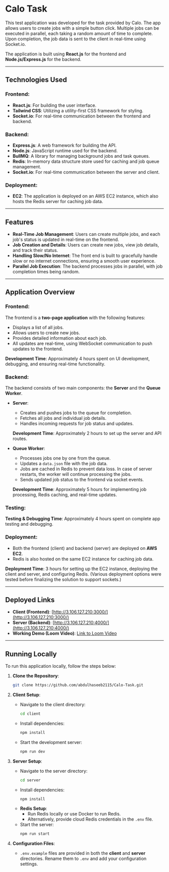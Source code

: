 # Calo Task

This test application was developed for the task provided by Calo. The app allows users to create jobs with a simple button click. Multiple jobs can be executed in parallel, each taking a random amount of time to complete. Upon completion, the job data is sent to the client in real-time using Socket.io.

The application is built using **React.js** for the frontend and **Node.js/Express.js** for the backend.

---

## Technologies Used

### Frontend:
- **React.js**: For building the user interface.
- **Tailwind CSS**: Utilizing a utility-first CSS framework for styling.
- **Socket.io**: For real-time communication between the frontend and backend.

### Backend:
- **Express.js**: A web framework for building the API.
- **Node.js**: JavaScript runtime used for the backend.
- **BullMQ**: A library for managing background jobs and task queues.
- **Redis**: In-memory data structure store used for caching and job queue management.
- **Socket.io**: For real-time communication between the server and client.

### Deployment:
- **EC2**: The application is deployed on an AWS EC2 instance, which also hosts the Redis server for caching job data.

---

## Features

- **Real-Time Job Management**: Users can create multiple jobs, and each job's status is updated in real-time on the frontend.
- **Job Creation and Details**: Users can create new jobs, view job details, and track their status.
- **Handling Slow/No Internet**: The front end is built to gracefully handle slow or no internet connections, ensuring a smooth user experience.
- **Parallel Job Execution**: The backend processes jobs in parallel, with job completion times being random.

---

## Application Overview

### Frontend:
The frontend is a **two-page application** with the following features:
- Displays a list of all jobs.
- Allows users to create new jobs.
- Provides detailed information about each job.
- All updates are real-time, using WebSocket communication to push updates to the frontend.

**Development Time**: Approximately 4 hours spent on UI development, debugging, and ensuring real-time functionality.

### Backend:
The backend consists of two main components: the **Server** and the **Queue Worker**.

- **Server**:
  - Creates and pushes jobs to the queue for completion.
  - Fetches all jobs and individual job details.
  - Handles incoming requests for job status and updates.
  
  **Development Time**: Approximately 2 hours to set up the server and API routes.

- **Queue Worker**:
  - Processes jobs one by one from the queue.
  - Updates a `data.json` file with the job data.
  - Jobs are cached in Redis to prevent data loss. In case of server restarts, the worker will continue processing the jobs.
  - Sends updated job status to the frontend via socket events.

  **Development Time**: Approximately 5 hours for implementing job processing, Redis caching, and real-time updates.

### Testing:
**Testing & Debugging Time**: Approximately 4 hours spent on complete app testing and debugging.

### Deployment:
- Both the frontend (client) and backend (server) are deployed on **AWS EC2**.
- Redis is also hosted on the same EC2 instance for caching job data.

**Deployment Time**: 3 hours for setting up the EC2 instance, deploying the client and server, and configuring Redis. (Various deployment options were tested before finalizing the solution to support sockets.)

---

## Deployed Links
- **Client (Frontend)**: [http://3.106.127.210:3000/](http://3.106.127.210:3000/)
- **Server (Backend)**: [http://3.106.127.210:4000/](http://3.106.127.210:4000/)
- **Working Demo (Loom Video)**: [Link to Loom Video](#)

---

## Running Locally

To run this application locally, follow the steps below:

1. **Clone the Repository**:
   ```bash
   git clone https://github.com/abdulhaseeb2115/Calo-Task.git
   ```

2. **Client Setup**:
   - Navigate to the client directory:
     ```bash
     cd client
     ```
   - Install dependencies:
     ```bash
     npm install
     ```
   - Start the development server:
     ```bash
     npm run dev
     ```

3. **Server Setup**:
   - Navigate to the server directory:
     ```bash
     cd server
     ```
   - Install dependencies:
     ```bash
     npm install
     ```
   - **Redis Setup**:
     - Run Redis locally or use Docker to run Redis.
     - Alternatively, provide cloud Redis credentials in the `.env` file.
   - Start the server:
     ```bash
     npm run start
     ```

4. **Configuration Files**:
   - `.env.example` files are provided in both the **client** and **server** directories. Rename them to `.env` and add your configuration settings.
